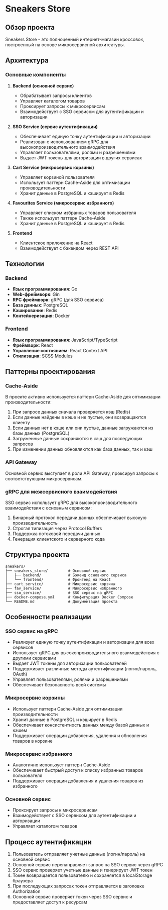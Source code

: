 # Sneakers Store

## Обзор проекта

Sneakers Store - это полноценный интернет-магазин кроссовок, построенный на основе микросервисной архитектуры.

## Архитектура

### Основные компоненты

1. **Backend (основной сервис)**
   - Обрабатывает запросы клиентов
   - Управляет каталогом товаров
   - Проксирует запросы к микросервисам
   - Взаимодействует с SSO сервисом для аутентификации и авторизации

2. **SSO Service (сервис аутентификации)**
   - Обеспечивает единую точку аутентификации и авторизации
   - Реализован с использованием gRPC для высокопроизводительного взаимодействия
   - Управляет пользователями, ролями и разрешениями
   - Выдает JWT токены для авторизации в других сервисах

3. **Cart Service (микросервис корзины)**
   - Управляет корзиной пользователя
   - Использует паттерн Cache-Aside для оптимизации производительности
   - Хранит данные в PostgreSQL и кэширует в Redis

4. **Favourites Service (микросервис избранного)**
   - Управляет списком избранных товаров пользователя
   - Также использует паттерн Cache-Aside
   - Хранит данные в PostgreSQL и кэширует в Redis

5. **Frontend**
   - Клиентское приложение на React
   - Взаимодействует с бэкендом через REST API

## Технологии

### Backend
- **Язык программирования**: Go
- **Web-фреймворк**: Gin
- **RPC фреймворк**: gRPC (для SSO сервиса)
- **База данных**: PostgreSQL
- **Кэширование**: Redis
- **Контейнеризация**: Docker

### Frontend
- **Язык программирования**: JavaScript/TypeScript
- **Фреймворк**: React
- **Управление состоянием**: React Context API
- **Стилизация**: SCSS Modules

## Паттерны проектирования

### Cache-Aside
В проекте активно используется паттерн Cache-Aside для оптимизации производительности:

1. При запросе данных сначала проверяется кэш (Redis)
2. Если данные найдены в кэше и не пустые, они возвращаются клиенту
3. Если данных нет в кэше или они пустые, данные загружаются из базы данных (PostgreSQL)
4. Загруженные данные сохраняются в кэш для последующих запросов
5. При изменении данных обновляются как база данных, так и кэш

### API Gateway
Основной сервис выступает в роли API Gateway, проксируя запросы к соответствующим микросервисам.

### gRPC для межсервисного взаимодействия
SSO сервис использует gRPC для высокопроизводительного взаимодействия с основным сервисом:
1. Бинарный протокол передачи данных обеспечивает высокую производительность
2. Строгая типизация через Protocol Buffers
3. Поддержка потоковой передачи данных
4. Генерация клиентского и серверного кода

## Структура проекта

```
sneakers/
├── sneakers_store/         # Основной сервис
│   ├── backend/            # Бэкенд основного сервиса
│   └── frontend/           # Фронтенд на React
├── cart_service/           # Микросервис корзины
├── fav_service/            # Микросервис избранного
├── sso_service/            # SSO сервис на gRPC
├── docker-compose.yml      # Конфигурация Docker Compose
└── README.md               # Документация проекта
```

## Особенности реализации

### SSO сервис на gRPC
- Реализует единую точку аутентификации и авторизации для всех сервисов
- Использует gRPC для высокопроизводительного взаимодействия с другими сервисами
- Выдает JWT токены для авторизации пользователей
- Поддерживает различные методы аутентификации (логин/пароль, OAuth)
- Управляет пользователями, ролями и разрешениями
- Обеспечивает безопасность всей системы

### Микросервис корзины
- Использует паттерн Cache-Aside для оптимизации производительности
- Хранит данные в PostgreSQL и кэширует в Redis
- Обеспечивает консистентность данных между базой данных и кэшем
- Поддерживает операции добавления, удаления и обновления товаров в корзине

### Микросервис избранного
- Аналогично использует паттерн Cache-Aside
- Обеспечивает быстрый доступ к списку избранных товаров пользователя
- Поддерживает операции добавления и удаления товаров из избранного

### Основной сервис
- Проксирует запросы к микросервисам
- Взаимодействует с SSO сервисом для аутентификации и авторизации
- Управляет каталогом товаров

## Процесс аутентификации

1. Пользователь отправляет учетные данные (логин/пароль) на основной сервис
2. Основной сервис перенаправляет запрос на SSO сервис через gRPC
3. SSO сервис проверяет учетные данные и генерирует JWT токен
4. Токен возвращается пользователю и сохраняется в localStorage браузера
5. При последующих запросах токен отправляется в заголовке Authorization
6. Основной сервис проверяет токен через SSO сервис и предоставляет доступ к ресурсам


